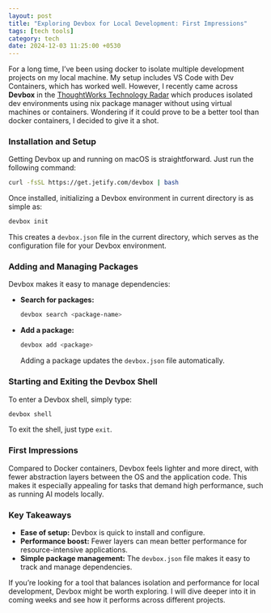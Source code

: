 ```yaml
---
layout: post
title: "Exploring Devbox for Local Development: First Impressions"
tags: [tech tools]
category: tech
date: 2024-12-03 11:25:00 +0530
---
```


For a long time, I’ve been using docker to isolate multiple development projects on my local machine. My setup includes VS Code with Dev Containers, which has worked well. However, I recently came across **Devbox** in the [ThoughtWorks Technology Radar](https://www.thoughtworks.com/radar) which produces isolated dev environments using nix package manager without using virtual machines or containers. Wondering if it could prove to be a better tool than docker containers, I decided to give it a shot.

### Installation and Setup  

Getting Devbox up and running on macOS is straightforward. Just run the following command:  

```bash  
curl -fsSL https://get.jetify.com/devbox | bash  
```  

Once installed, initializing a Devbox environment in current directory is as simple as:  

```bash  
devbox init  
```  

This creates a `devbox.json` file in the current directory, which serves as the configuration file for your Devbox environment.  

### Adding and Managing Packages  

Devbox makes it easy to manage dependencies:  

- **Search for packages:**  
  ```bash  
  devbox search <package-name>  
  ```  

- **Add a package:**  
  ```bash  
  devbox add <package>  
  ```  
  Adding a package updates the `devbox.json` file automatically.  

### Starting and Exiting the Devbox Shell  

To enter a Devbox shell, simply type:  

```bash  
devbox shell  
```  

To exit the shell, just type `exit`.  

### First Impressions  

Compared to Docker containers, Devbox feels lighter and more direct, with fewer abstraction layers between the OS and the application code. This makes it especially appealing for tasks that demand high performance, such as running AI models locally.  

### Key Takeaways  

- **Ease of setup:** Devbox is quick to install and configure.  
- **Performance boost:** Fewer layers can mean better performance for resource-intensive applications.  
- **Simple package management:** The `devbox.json` file makes it easy to track and manage dependencies.  

If you’re looking for a tool that balances isolation and performance for local development, Devbox might be worth exploring. I will dive deeper into it in coming weeks and see how it performs across different projects.

